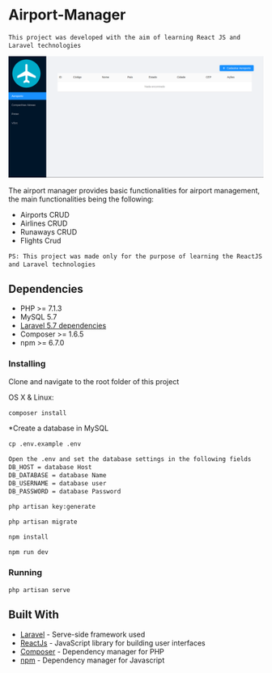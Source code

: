 # Airport-Manager
```
This project was developed with the aim of learning React JS and Laravel technologies
```
![Airport Manager](screenshot.png)

The airport manager provides basic functionalities for airport management, the main functionalities being the following:

- Airports CRUD
- Airlines CRUD
- Runaways CRUD
- Flights Crud

```
PS: This project was made only for the purpose of learning the ReactJS and Laravel technologies
```
## Dependencies

- PHP >= 7.1.3
- MySQL 5.7 
- [Laravel 5.7 dependencies](https://laravel.com/docs/5.7/installation)
- Composer >= 1.6.5
- npm >= 6.7.0

### Installing
 
Clone and navigate to the root folder of this project

OS X & Linux:

```
composer install
```
*Create a database in MySQL
```
cp .env.example .env
```
```
Open the .env and set the database settings in the following fields
DB_HOST = database Host
DB_DATABASE = database Name
DB_USERNAME = database user
DB_PASSWORD = database Password
```
```
php artisan key:generate
```
```
php artisan migrate
```
```
npm install
```
```
npm run dev
```

### Running

```
php artisan serve
```

## Built With

* [Laravel](https://laravel.com/) - Serve-side framework used
* [ReactJs](https://reactjs.org/) - JavaScript library for building user interfaces
* [Composer](https://getcomposer.org/) - Dependency manager for PHP
* [npm](https://www.npmjs.com/) - Dependency manager for Javascript
